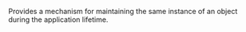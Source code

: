Provides a mechanism for maintaining the same instance of an object during the application 
lifetime.